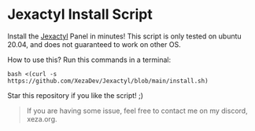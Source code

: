 # Jexactyl Install Script 
Install the [Jexactyl](https://jexactyl.com/) Panel in minutes!
This script is only tested on ubuntu 20.04, and does not guaranteed to work on other OS.


How to use this?
Run this commands in a terminal:

```
bash <(curl -s https://github.com/XezaDev/Jexactyl/blob/main/install.sh)
```

Star this repository if you like the script! ;)

> If you are having some issue, feel free to contact me on my discord, xeza.org.
